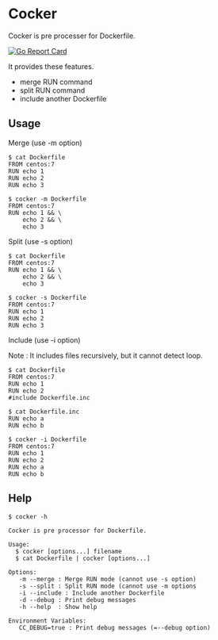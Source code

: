 # Cocker

Cocker is pre processer for Dockerfile.

[![Go Report Card](https://goreportcard.com/badge/github.com/t-matsuo/cocker)](https://goreportcard.com/report/github.com/t-matsuo/cocker)

It provides these features.

* merge RUN command 
* split RUN command
* include another Dockerfile

## Usage

Merge (use -m option)

```
$ cat Dockerfile
FROM centos:7
RUN echo 1
RUN echo 2
RUN echo 3
```
```
$ cocker -m Dockerfile
FROM centos:7
RUN echo 1 && \
    echo 2 && \
    echo 3
```

Split (use -s option)

```
$ cat Dockerfile
FROM centos:7
RUN echo 1 && \
    echo 2 && \
    echo 3
```
```
$ cocker -s Dockerfile
FROM centos:7
RUN echo 1
RUN echo 2
RUN echo 3
```

Include (use -i option) 

Note : It includes files recursively, but it cannot detect loop. 

```
$ cat Dockerfile
FROM centos:7
RUN echo 1
RUN echo 2
#include Dockerfile.inc
```
```
$ cat Dockerfile.inc 
RUN echo a
RUN echo b
```
```
$ cocker -i Dockerfile
FROM centos:7
RUN echo 1
RUN echo 2
RUN echo a
RUN echo b
```

## Help

```
$ cocker -h

Cocker is pre processor for Dockerfile.

Usage:
  $ cocker [options...] filename
  $ cat Dockerfile | cocker [options...]

Options:
   -m --merge : Merge RUN mode (cannot use -s option)
   -s --split : Split RUN mode (cannot use -m options
   -i --include : Include another Dockerfile
   -d --debug : Print debug messages
   -h --help  : Show help

Environment Variables:
   CC_DEBUG=true : Print debug messages (=--debug option)

```
